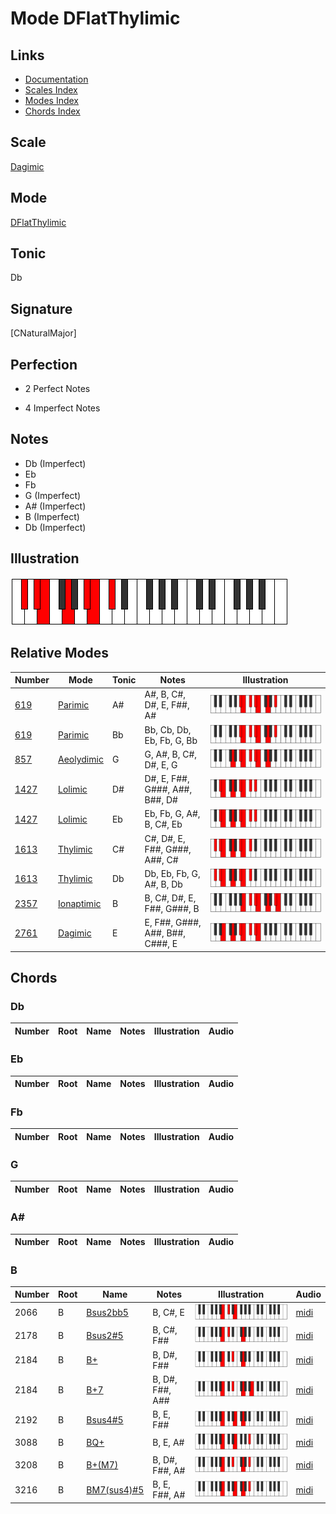 # Mode DFlatThylimic

## Links

- [Documentation](index.md)
- [Scales Index](Scales.md)
- [Modes Index](Modes.md)
- [Chords Index](Chords.md)

## Scale

[Dagimic](ScaleDagimic.md)

## Mode

[DFlatThylimic](ModeDFlatThylimic.md)

## Tonic

Db

## Signature

[CNaturalMajor]

## Perfection

 - 2 Perfect Notes

 - 4 Imperfect Notes

## Notes

- Db (Imperfect)
- Eb
- Fb
- G (Imperfect)
- A# (Imperfect)
- B (Imperfect)
- Db (Imperfect)

## Illustration

![DFlatThylimic](ModeDFlatThylimic.png)

## Relative Modes

| Number | Mode | Tonic | Notes | Illustration |
|--------|------|-------|-------|--------------|
| [619](https://ianring.com/musictheory/scales/619) | [Parimic](ModeParimic.md) | A# | A#, B, C#, D#, E, F##, A# | ![ASharpParimic](ModeASharpParimic.png) |
| [619](https://ianring.com/musictheory/scales/619) | [Parimic](ModeParimic.md) | Bb | Bb, Cb, Db, Eb, Fb, G, Bb | ![BFlatParimic](ModeBFlatParimic.png) |
| [857](https://ianring.com/musictheory/scales/857) | [Aeolydimic](ModeAeolydimic.md) | G | G, A#, B, C#, D#, E, G | ![GNaturalAeolydimic](ModeGNaturalAeolydimic.png) |
| [1427](https://ianring.com/musictheory/scales/1427) | [Lolimic](ModeLolimic.md) | D# | D#, E, F##, G###, A##, B##, D# | ![DSharpLolimic](ModeDSharpLolimic.png) |
| [1427](https://ianring.com/musictheory/scales/1427) | [Lolimic](ModeLolimic.md) | Eb | Eb, Fb, G, A#, B, C#, Eb | ![EFlatLolimic](ModeEFlatLolimic.png) |
| [1613](https://ianring.com/musictheory/scales/1613) | [Thylimic](ModeThylimic.md) | C# | C#, D#, E, F##, G###, A##, C# | ![CSharpThylimic](ModeCSharpThylimic.png) |
| [1613](https://ianring.com/musictheory/scales/1613) | [Thylimic](ModeThylimic.md) | Db | Db, Eb, Fb, G, A#, B, Db | ![DFlatThylimic](ModeDFlatThylimic.png) |
| [2357](https://ianring.com/musictheory/scales/2357) | [Ionaptimic](ModeIonaptimic.md) | B | B, C#, D#, E, F##, G###, B | ![BNaturalIonaptimic](ModeBNaturalIonaptimic.png) |
| [2761](https://ianring.com/musictheory/scales/2761) | [Dagimic](ModeDagimic.md) | E | E, F##, G###, A##, B##, C###, E | ![ENaturalDagimic](ModeENaturalDagimic.png) |

## Chords

### Db

| Number | Root | Name | Notes | Illustration | Audio |
|--------|------|------|-------|--------------|-------|

### Eb

| Number | Root | Name | Notes | Illustration | Audio |
|--------|------|------|-------|--------------|-------|

### Fb

| Number | Root | Name | Notes | Illustration | Audio |
|--------|------|------|-------|--------------|-------|

### G

| Number | Root | Name | Notes | Illustration | Audio |
|--------|------|------|-------|--------------|-------|

### A#

| Number | Root | Name | Notes | Illustration | Audio |
|--------|------|------|-------|--------------|-------|

### B

| Number | Root | Name | Notes | Illustration | Audio |
|--------|------|------|-------|--------------|-------|
| 2066 | B | [Bsus2bb5](ChordBNaturalSuspendedSecondDoubleFlatFifth.md) | B, C#, E | ![Bsus2bb5](ChordBNaturalSuspendedSecondDoubleFlatFifthRootPosition.png) | [midi](ChordBNaturalSuspendedSecondDoubleFlatFifthRootPosition.mid) |
| 2178 | B | [Bsus2#5](ChordBNaturalSuspendedSecondSharpFifth.md) | B, C#, F## | ![Bsus2#5](ChordBNaturalSuspendedSecondSharpFifthRootPosition.png) | [midi](ChordBNaturalSuspendedSecondSharpFifthRootPosition.mid) |
| 2184 | B | [B+](ChordBNaturalAugmented.md) | B, D#, F## | ![B+](ChordBNaturalAugmentedRootPosition.png) | [midi](ChordBNaturalAugmentedRootPosition.mid) |
| 2184 | B | [B+7](ChordBNaturalAugmentedAugmentedSeventh.md) | B, D#, F##, A## | ![B+7](ChordBNaturalAugmentedAugmentedSeventhRootPosition.png) | [midi](ChordBNaturalAugmentedAugmentedSeventhRootPosition.mid) |
| 2192 | B | [Bsus4#5](ChordBNaturalSuspendedFourthSharpFifth.md) | B, E, F## | ![Bsus4#5](ChordBNaturalSuspendedFourthSharpFifthRootPosition.png) | [midi](ChordBNaturalSuspendedFourthSharpFifthRootPosition.mid) |
| 3088 | B | [BQ+](ChordBNaturalQuartalAugmented.md) | B, E, A# | ![BQ+](ChordBNaturalQuartalAugmentedRootPosition.png) | [midi](ChordBNaturalQuartalAugmentedRootPosition.mid) |
| 3208 | B | [B+(M7)](ChordBNaturalAugmentedMajorSeventh.md) | B, D#, F##, A# | ![B+(M7)](ChordBNaturalAugmentedMajorSeventhRootPosition.png) | [midi](ChordBNaturalAugmentedMajorSeventhRootPosition.mid) |
| 3216 | B | [BM7(sus4)#5](ChordBNaturalMajorSeventhSuspendedFourthSharpFifth.md) | B, E, F##, A# | ![BM7(sus4)#5](ChordBNaturalMajorSeventhSuspendedFourthSharpFifthRootPosition.png) | [midi](ChordBNaturalMajorSeventhSuspendedFourthSharpFifthRootPosition.mid) |

